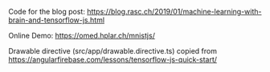 Code for the blog post: https://blog.rasc.ch/2019/01/machine-learning-with-brain-and-tensorflow-js.html

Online Demo: https://omed.hplar.ch/mnistjs/

Drawable directive (src/app/drawable.directive.ts) copied from 
https://angularfirebase.com/lessons/tensorflow-js-quick-start/